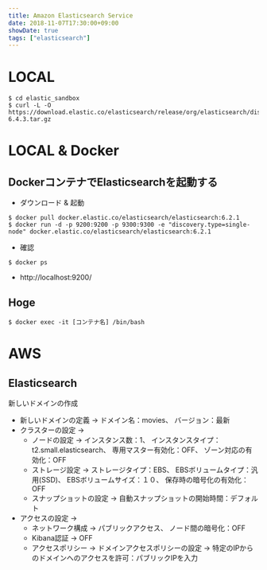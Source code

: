 ```yaml
---
title: Amazon Elasticsearch Service
date: 2018-11-07T17:30:00+09:00
showDate: true
tags: ["elasticsearch"]
---
```


# LOCAL
```
$ cd elastic_sandbox
$ curl -L -O https://download.elastic.co/elasticsearch/release/org/elasticsearch/distribution/tar/elasticsearch/6.4.3/elasticsearch-6.4.3.tar.gz
```

# LOCAL & Docker
## DockerコンテナでElasticsearchを起動する
- ダウンロード & 起動
```
$ docker pull docker.elastic.co/elasticsearch/elasticsearch:6.2.1
$ docker run -d -p 9200:9200 -p 9300:9300 -e "discovery.type=single-node" docker.elastic.co/elasticsearch/elasticsearch:6.2.1
```
- 確認
```
$ docker ps
```
- http://localhost:9200/

## Hoge
```
$ docker exec -it [コンテナ名] /bin/bash
```

# AWS
## Elasticsearch
新しいドメインの作成
- 新しいドメインの定義 -> ドメイン名：movies、 バージョン：最新
- クラスターの設定 -> 
  - ノードの設定 -> インスタンス数：1、 インスタンスタイプ：t2.small.elasticsearch、 専用マスター有効化：OFF、 ゾーン対応の有効化：OFF
  - ストレージ設定 -> ストレージタイプ：EBS、 EBSボリュームタイプ：汎用(SSD)、 EBSボリュームサイズ：１０、 保存時の暗号化の有効化：OFF
  - スナップショットの設定 -> 自動スナップショットの開始時間：デフォルト
- アクセスの設定 -> 
  - ネットワーク構成 -> パブリックアクセス、 ノード間の暗号化：OFF
  - Kibana認証 -> OFF
  - アクセスポリシー -> ドメインアクセスポリシーの設定 -> 特定のIPからのドメインへのアクセスを許可：パブリックIPを入力
